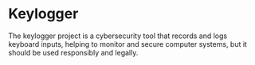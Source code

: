 # Keylogger
The keylogger project is a cybersecurity tool that records and logs keyboard inputs, helping to monitor and secure computer systems, but it should be used responsibly and legally.
